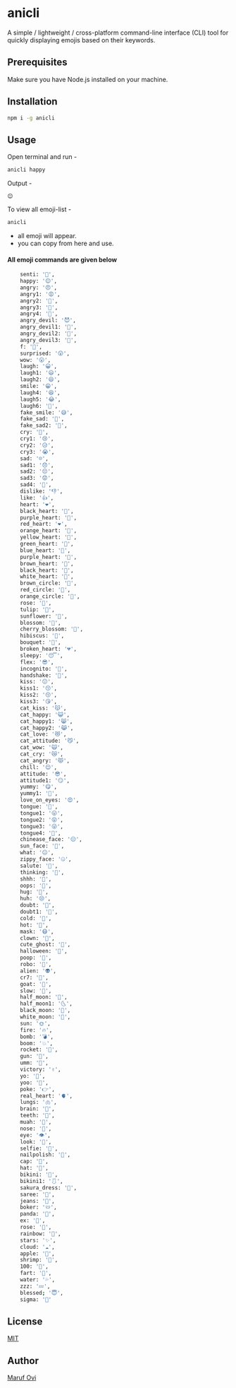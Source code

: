 # anicli

A simple / lightweight / cross-platform command-line interface (CLI) tool for quickly displaying emojis based on their keywords.

## Prerequisites

Make sure you have Node.js installed on your machine.

## Installation

```bash
npm i -g anicli
```
## Usage

Open terminal and run - 
```bash
anicli happy
```
Output - 
```
😊
```

To view all emoji-list - 
```bash
anicli
```
- all emoji will appear.
- you can copy from here and use.

#### All emoji commands are given below
```bash
    senti: '🙂',
    happy: '😊',
    angry: '😠',
    angry1: '😡',
    angry2: '😤',
    angry3: '🤬',
    angry4: '🤯',
    angry_devil: '😈',
    angry_devil1: '👿',
    angry_devil2: '👹',
    angry_devil3: '👺',
    f: '🖕',
    surprised: '😲',
    wow: '😮',
    laugh: '😀',
    laugh1: '😃',
    laugh2: '😄',
    smile: '😁',
    laugh4: '😆',
    laugh5: '😂',
    laugh6: '🤣',
    fake_smile: '😅',
    fake_sad: '🥹',
    fake_sad2: '🥺',
    cry: '🥲',
    cry1: '😢',
    cry2: '😥',
    cry3: '😭',
    sad: '☹️',
    sad1: '😞',
    sad2: '😔',
    sad3: '😟',
    sad4: '🙁',
    dislike: '👎',
    like: '👍',
    heart: '❤️',
    black_heart: '🖤',
    purple_heart: '💜',
    red_heart: '❤️',
    orange_heart: '🧡',
    yellow_heart: '💛',
    green_heart: '💚',
    blue_heart: '💙',
    purple_heart: '💜',
    brown_heart: '🤎',
    black_heart: '🖤',
    white_heart: '🤍',
    brown_circle: '🩷',
    red_circle: '🩵',
    orange_circle: '🩶',
    rose: '🌹',
    tulip: '🌷',
    sunflower: '🌻',
    blossom: '🌼',
    cherry_blossom: '🌸',
    hibiscus: '🌺',
    bouquet: '💐',
    broken_heart: '💔',
    sleepy: '😴',
    flex: '😎',
    incognito: '🥸',
    handshake: '🤝',
    kiss: '😗',
    kiss1: '😙',
    kiss2: '😚',
    kiss3: '😘',
    cat_kiss: '😽',
    cat_happy: '😺',
    cat_happy1: '😸',
    cat_happy2: '😹',
    cat_love: '😻',
    cat_attitude: '😼',
    cat_wow: '🙀',
    cat_cry: '😿',
    cat_angry: '😾',
    chill: '😌',
    attitude: '😎',
    attitude1: '😏',
    yummy: '😋',
    yummy1: '🤤',
    love_on_eyes: '😍',
    tongue: '👅',
    tongue1: '😛',
    tongue2: '😝',
    tongue3: '😜',
    tongue4: '🤪',
    chinease_face: '😑',
    sun_face: '🫥',
    what: '😐',
    zippy_face: '🤐',
    salute: '🫡',
    thinking: '🤔',
    shhh: '🤫',
    oops: '🫢',
    hug: '🤗',
    huh: '😒',
    doubt: '🤨',
    doubt1: '🧐',
    cold: '🥶',
    hot: '🥵',
    mask: '😷',
    clown: '🤡',
    cute_ghost: '👻',
    halloween: '🎃',
    poop: '💩',
    robo: '🤖',
    alien: '👽',
    cr7: '🐐',
    goat: '🐐',
    slow: '🐢',
    half_moon: '🌛',
    half_moon1: '🌜',
    black_moon: '🌚',
    white_moon: '🌝',
    sun: '🌞',
    fire: '🔥',
    bomb: '💣',
    boom: '💥',
    rocket: '🚀',
    gun: '🔫',
    umm: '🫦',
    victory: '✌️',
    yo: '🤘',
    yoo: '🤟',
    poke: '👉',
    real_heart: '🫀',
    lungs: '🫁',
    brain: '🧠',
    teeth: '🦷',
    muah: '💋',
    nose: '👃',
    eye: '👁️',
    look: '👀',
    selfie: '🤳',
    nailpolish: '💅',
    cap: '🧢',
    hat: '🎩',
    bikini: '👙',
    bikini1: '🩱',
    sakura_dress: '👘',
    saree: '🥻',
    jeans: '👖',
    boker: '🩲',
    panda: '🐼',
    ex: '🐍',
    rose: '🌹',
    rainbow: '🌈',
    stars: '✨',
    cloud: '☁️',
    apple: '🍎',
    shrimp: '🦐',
    100: '💯',
    fart: '💨',
    water: '💦',
    zzz: '💤',
    blessed; '😇',
    sigma: '🗿'
```

## License

[MIT](LICENSE)

## Author

[Maruf Ovi](https://oviportfo.netlify.app/)

